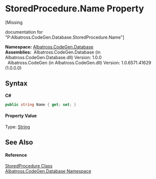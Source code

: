 # StoredProcedure.Name Property 
 

\[Missing <summary> documentation for "P:Albatross.CodeGen.Database.StoredProcedure.Name"\]

**Namespace:**&nbsp;<a href="E11F5D98.md">Albatross.CodeGen.Database</a><br />**Assemblies:**&nbsp;&nbsp;Albatross.CodeGen.Database (in Albatross.CodeGen.Database.dll) Version: 1.0.0<br />&nbsp;&nbsp;Albatross.CodeGen (in Albatross.CodeGen.dll) Version: 1.0.6571.41629 (1.0.0.0)<br />

## Syntax

**C#**<br />
``` C#
public string Name { get; set; }
```


#### Property Value
Type: <a href="http://msdn2.microsoft.com/en-us/library/s1wwdcbf" target="_blank">String</a>

## See Also


#### Reference
<a href="373D552C.md">StoredProcedure Class</a><br /><a href="E11F5D98.md">Albatross.CodeGen.Database Namespace</a><br />